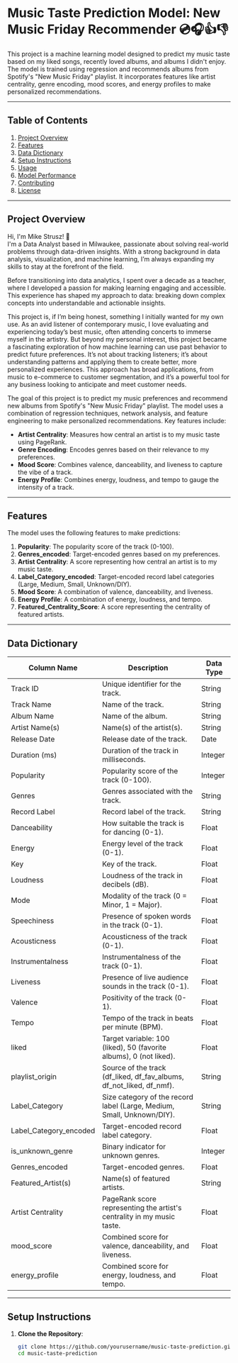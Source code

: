 # Music Taste Prediction Model: New Music Friday Recommender 💿🎧👍👎

This project is a machine learning model designed to predict my music taste based on my liked songs, recently loved albums, and albums I didn't enjoy. The model is trained using regression and recommends albums from Spotify's "New Music Friday" playlist. It incorporates features like artist centrality, genre encoding, mood scores, and energy profiles to make personalized recommendations.

---

## Table of Contents
1. [Project Overview](#project-overview)
2. [Features](#features)
3. [Data Dictionary](#data-dictionary)
4. [Setup Instructions](#setup-instructions)
5. [Usage](#usage)
6. [Model Performance](#model-performance)
7. [Contributing](#contributing)
8. [License](#license)

---

## Project Overview

Hi, I'm Mike Strusz! 👋  
I'm a Data Analyst based in Milwaukee, passionate about solving real-world problems through data-driven insights. With a strong background in data analysis, visualization, and machine learning, I’m always expanding my skills to stay at the forefront of the field.

Before transitioning into data analytics, I spent over a decade as a teacher, where I developed a passion for making learning engaging and accessible. This experience has shaped my approach to data: breaking down complex concepts into understandable and actionable insights.

This project is, if I’m being honest, something I initially wanted for my own use. As an avid listener of contemporary music, I love evaluating and experiencing today’s best music, often attending concerts to immerse myself in the artistry. But beyond my personal interest, this project became a fascinating exploration of how machine learning can use past behavior to predict future preferences. It’s not about tracking listeners; it’s about understanding patterns and applying them to create better, more personalized experiences. This approach has broad applications, from music to e-commerce to customer segmentation, and it’s a powerful tool for any business looking to anticipate and meet customer needs.

The goal of this project is to predict my music preferences and recommend new albums from Spotify's "New Music Friday" playlist. The model uses a combination of regression techniques, network analysis, and feature engineering to make personalized recommendations. Key features include:

- **Artist Centrality**: Measures how central an artist is to my music taste using PageRank.
- **Genre Encoding**: Encodes genres based on their relevance to my preferences.
- **Mood Score**: Combines valence, danceability, and liveness to capture the vibe of a track.
- **Energy Profile**: Combines energy, loudness, and tempo to gauge the intensity of a track.

---

## Features

The model uses the following features to make predictions:

1. **Popularity**: The popularity score of the track (0-100).
2. **Genres_encoded**: Target-encoded genres based on my preferences.
3. **Artist Centrality**: A score representing how central an artist is to my music taste.
4. **Label_Category_encoded**: Target-encoded record label categories (Large, Medium, Small, Unknown/DIY).
5. **Mood Score**: A combination of valence, danceability, and liveness.
6. **Energy Profile**: A combination of energy, loudness, and tempo.
7. **Featured_Centrality_Score**: A score representing the centrality of featured artists.

---

## Data Dictionary

| Column Name                | Description                                                                 | Data Type  |
|----------------------------|-----------------------------------------------------------------------------|------------|
| Track ID                   | Unique identifier for the track.                                            | String     |
| Track Name                 | Name of the track.                                                          | String     |
| Album Name                 | Name of the album.                                                          | String     |
| Artist Name(s)             | Name(s) of the artist(s).                                                   | String     |
| Release Date               | Release date of the track.                                                  | Date       |
| Duration (ms)              | Duration of the track in milliseconds.                                      | Integer    |
| Popularity                 | Popularity score of the track (0-100).                                      | Integer    |
| Genres                     | Genres associated with the track.                                           | String     |
| Record Label               | Record label of the track.                                                  | String     |
| Danceability               | How suitable the track is for dancing (0-1).                                | Float      |
| Energy                     | Energy level of the track (0-1).                                            | Float      |
| Key                        | Key of the track.                                                           | Float      |
| Loudness                   | Loudness of the track in decibels (dB).                                     | Float      |
| Mode                       | Modality of the track (0 = Minor, 1 = Major).                               | Float      |
| Speechiness                | Presence of spoken words in the track (0-1).                                | Float      |
| Acousticness               | Acousticness of the track (0-1).                                            | Float      |
| Instrumentalness           | Instrumentalness of the track (0-1).                                        | Float      |
| Liveness                   | Presence of live audience sounds in the track (0-1).                        | Float      |
| Valence                    | Positivity of the track (0-1).                                              | Float      |
| Tempo                      | Tempo of the track in beats per minute (BPM).                               | Float      |
| liked                      | Target variable: 100 (liked), 50 (favorite albums), 0 (not liked).          | Float      |
| playlist_origin            | Source of the track (df_liked, df_fav_albums, df_not_liked, df_nmf).        | String     |
| Label_Category             | Size category of the record label (Large, Medium, Small, Unknown/DIY).      | String     |
| Label_Category_encoded     | Target-encoded record label category.                                       | Float      |
| is_unknown_genre           | Binary indicator for unknown genres.                                        | Integer    |
| Genres_encoded             | Target-encoded genres.                                                      | Float      |
| Featured_Artist(s)         | Name(s) of featured artists.                                                | String     |
| Artist Centrality          | PageRank score representing the artist's centrality in my music taste.      | Float      |
| mood_score                 | Combined score for valence, danceability, and liveness.                     | Float      |
| energy_profile             | Combined score for energy, loudness, and tempo.                             | Float      |

---

## Setup Instructions

1. **Clone the Repository**:
   ```bash
   git clone https://github.com/yourusername/music-taste-prediction.git
   cd music-taste-prediction